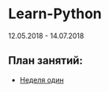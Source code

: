 # Learn-Python

12.05.2018 - 14.07.2018

## План занятий:

- [Неделя один](https://github.com/ovinnikova/LearnPython/blob/master/lesson1/README.md)

